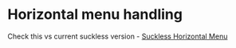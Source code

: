 Horizontal menu handling
==========================

Check this vs current suckless version -
[Suckless Horizontal Menu](http://werc.cat-v.org/wiki/horizontal-menu)
